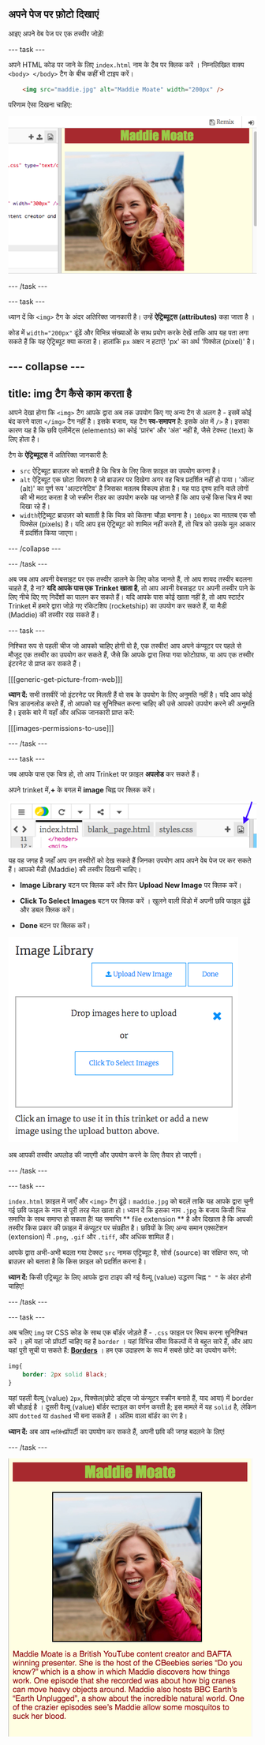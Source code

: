 ## अपने पेज पर फ़ोटो दिखाएं

आइए अपने वेब पेज पर एक तस्वीर जोड़ें!

--- task ---

अपने HTML कोड पर जाने के लिए `index.html` नाम के टैब पर क्लिक करें । निम्नलिखित वाक्य `<body> </body>` टैग के बीच कहीं भी टाइप करें।

```html
    <img src="maddie.jpg" alt="Maddie Moate" width="200px" />
```

परिणाम ऐसा दिखना चाहिए:

![तस्वीर का कोड और Maddie Moate का चित्र](images/imageCodeMaddie.png)

--- /task ---

--- task ---

ध्यान दें कि `<img>` टैग के अंदर अतिरिक्त जानकारी है। उन्हें **ऐट्रिब्यूट्स (attributes)** कहा जाता है ।

कोड में `width="200px"` ढूंढें और विभिन्न संख्याओं के साथ प्रयोग करके देखें ताकि आप यह पता लगा सकते हैं कि यह ऐट्रिब्यूट क्या करता है। हालांकि `px` अक्षर न हटाएं! 'px' का अर्थ 'पिक्सेल (pixel)' है।

--- collapse ---
---
title: img टैग कैसे काम करता है
---

आपने देखा होगा कि `<img>` टैग आपके द्वारा अब तक उपयोग किए गए अन्य टैग से अलग है - इसमें कोई बंद करने वाला `</img>` टैग नहीं है। इसके बजाय, यह टैग **स्व-समापन** है: इसके अंत में `/>` है। इसका कारण यह है कि छवि एलीमेंट्स (elements) का कोई 'प्रारंभ' और 'अंत' नहीं है, जैसे टेक्स्ट (text) के लिए होता है।

टैग के **ऐट्रिब्यूट्स** में अतिरिक्त जानकारी है:
- `src` ऐट्रिब्यूट ब्राउज़र को बताती है कि चित्र के लिए किस फ़ाइल का उपयोग करना है।
- `alt` ऐट्रिब्यूट एक छोटा विवरण है जो ब्राउज़र पर दिखेगा अगर वह चित्र प्रदर्शित नहीं हो पाया। 'ऑल्ट (alt)' का पूर्ण रूप 'अल्टरनेटिव' है जिसका मतलब विकल्प होता है। यह पाठ दृश्य हानि वाले लोगों की भी मदद करता है जो स्क्रीन रीडर का उपयोग करके यह जानते हैं कि आप उन्हें किस चित्र में क्या दिखा रहे हैं।
- `width`ऐट्रिब्यूट ब्राउज़र को बताती है कि चित्र को कितना चौड़ा बनाना है। `100px` का मतलब एक सौ पिक्सेल (pixels) है। यदि आप इस ऐट्रिब्यूट को शामिल नहीं करते हैं, तो चित्र को उसके मूल आकार में प्रदर्शित किया जाएगा।

--- /collapse ---

--- /task ---

अब जब आप अपनी वेबसाइट पर एक तस्वीर डालने के लिए कोड जानते हैं, तो आप शायद तस्वीर बदलना चाहते हैं, है ना? **यदि आपके पास एक Trinket खाता है**, तो आप अपनी वेबसाइट पर अपनी तस्वीर पाने के लिए नीचे दिए गए निर्देशों का पालन कर सकते हैं। यदि आपके पास कोई खाता नहीं है, तो आप स्टार्टर Trinket में हमारे द्वारा जोड़े गए रॉकेटशिप (rocketship) का उपयोग कर सकते हैं, या मैडी (Maddie) की तस्वीर रख सकते हैं।

--- task ---

निश्चित रूप से पहली चीज जो आपको चाहिए होगी वो है, एक तस्वीर! आप अपने कंप्यूटर पर पहले से मौजूद एक तस्वीर का उपयोग कर सकते हैं, जैसे कि आपके द्वारा लिया गया फोटोग्राफ, या आप एक तस्वीर इंटरनेट से प्राप्त कर सकते हैं।

[[[generic-get-picture-from-web]]]

**ध्यान दें:** सभी तसवीरें जो इंटरनेट पर मिलती हैं वो सब के उपयोग के लिए अनुमति नहीं है। यदि आप कोई चित्र डाउनलोड करते हैं, तो आपको यह सुनिश्चित करना चाहिए की उसे आपको उपयोग करने की अनुमति है। इसके बारे में यहाँ और अधिक जानकारी प्राप्त करें:

[[[images-permissions-to-use]]]

--- /task ---

--- task ---

जब आपके पास एक चित्र हो, तो आप Trinket पर फ़ाइल **अपलोड** कर सकते हैं।

अपने trinket में,**+**  के बगल में **image** चिह्न पर क्लिक करें।

![आपका चित्र आइकन](images/tktImageIconArrow.png)

यह वह जगह है जहाँ आप उन तस्वीरों को देख सकते हैं जिनका उपयोग आप अपने वेब पेज पर कर सकते हैं। आपको मैडी (Maddie) की तस्वीर दिखनी चाहिए।

- **Image Library** बटन पर क्लिक करें और फिर **Upload New Image** पर क्लिक करें।

- **Click To Select Images** बटन पर क्लिक करें । खुलने वाली विंडो में अपनी छवि फाइल ढूंढें और डबल क्लिक करें।

- **Done** बटन पर क्लिक करें।

![चित्र अपलोड क्षेत्र (Area)](images/tktUploadImages.png)

अब आपकी तस्वीर अपलोड की जाएगी और उपयोग करने के लिए तैयार हो जाएगी।

--- /task ---

--- task ---

`index.html` फ़ाइल में जाएँ और `<img>` टैग ढूंढें। `maddie.jpg` को बदलें ताकि यह आपके द्वारा चुनी गई छवि फाइल के नाम से पूरी तरह मेल खाता हो। ध्यान दें कि इसका नाम `.jpg` के बजाय किसी भिन्न समाप्ति के साथ समाप्त हो सकता है! यह समाप्ति ** file extension ** है और दिखाता है कि आपकी तस्वीर किस प्रकार की फ़ाइल में कंप्यूटर पर संग्रहीत है। छवियों के लिए अन्य समान एक्सटेंशन (extension) में `.png`, `.gif` और `.tiff`, और अधिक शामिल हैं।

आपके द्वारा अभी-अभी बदला गया टेक्स्ट `src` नामक एट्रिब्यूट है, सोर्स (source) का संक्षिप्त रूप, जो ब्राउज़र को बताता है कि किस फ़ाइल को प्रदर्शित करना है।

**ध्यान दें:** किसी एट्रिब्यूट के लिए आपके द्वारा टाइप की गई वैल्यू (value) उद्धरण चिह्न `" "` के अंदर होनी चाहिए!

--- /task ---

--- task ---

अब चलिए `img` पर CSS कोड के साथ एक बॉर्डर जोड़ते हैं - `.css` फाइल पर स्विच करना सुनिश्चित करें । हमें यहां जो प्रॉपर्टी चाहिए वह है `border` । यहां विभिन्न सीमा विकल्पों में से बहुत सारे हैं, और आप यहां पूरी सूची पा सकते हैं: **[Borders](https://www.w3schools.com/css/css_border.asp)** । हम एक उदाहरण के रूप में सबसे छोटे का उपयोग करेंगे:

```css
img{
    border: 2px solid Black; 
}
```

यहां पहली वैल्यू (value) `2px`, पिक्सेल(छोटे डॉट्स जो कंप्यूटर स्क्रीन बनाते हैं, याद आया) में border की चौड़ाई है । दूसरी वैल्यू (value) बॉर्डर स्टाइल का वर्णन करती है; इस मामले में यह `solid` है, लेकिन आप `dotted` या `dashed` भी बना सकते हैं । अंतिम वाला बॉर्डर का रंग है।

**ध्यान दें:** अब आप `मार्जिन`प्रॉपर्टी का उपयोग कर सकते हैं, अपनी छवि की जगह बदलने के लिए!

--- /task ---

![इस स्तर पर वेबसाइट का उदाहरण](images/step5eg.png)
